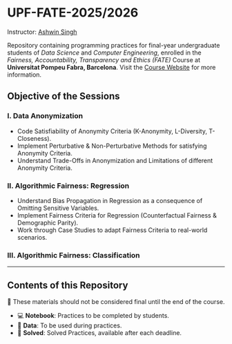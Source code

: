# UPF-FATE-2025/2026

Instructor: [Ashwin Singh](https://ashwin-19.github.io)

Repository containing programming practices for final-year undergraduate students of *Data Science* and *Computer Engineering*, enrolled in the *Fairness, Accountability, Transparency and Ethics (FATE)* Course at **Universitat Pompeu Fabra, Barcelona**. Visit the [Course Website](https://sites.google.com/view/upf-fate) for more information.

## Objective of the Sessions

### I. Data Anonymization
*   Code Satisfiability of Anonymity Criteria (K-Anonymity, L-Diversity, T-Closeness).
*   Implement Perturbative & Non-Perturbative Methods for satisfying Anonymity Criteria.
*   Understand Trade-Offs in Anonymization and Limitations of different Anonymity Criteria.

### II. Algorithmic Fairness: Regression

*   Understand Bias Propagation in Regression as a consequence of Omitting Sensitive Variables.
*   Implement Fairness Criteria for Regression (Counterfactual Fairness & Demographic Parity).
*   Work through Case Studies to adapt Fairness Criteria to real-world scenarios.

### III. Algorithmic Fairness: Classification
---

## Contents of this Repository

:construction: These materials should not be considered final until the end of the course.

* :computer: **Notebook**: Practices to be completed by students.
* :file_folder: **Data**: To be used during practices.
* :file_folder: **Solved**: Solved Practices, available after each deadline.